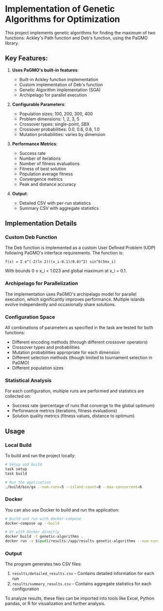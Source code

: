 # Implementation of Genetic Algorithms for Optimization

This project implements genetic algorithms for finding the maximum of two functions: Ackley's Path function and Deb's function, using the PaGMO library.

## Key Features:

1. **Uses PaGMO's built-in features**:
   - Built-in Ackley function implementation
   - Custom implementation of Deb's function
   - Genetic Algorithm implementation (SGA)
   - Archipelago for parallel execution

2. **Configurable Parameters**:
   - Population sizes: 100, 200, 300, 400
   - Problem dimensions: 1, 2, 3, 5
   - Crossover types: single-point, SBX
   - Crossover probabilities: 0.0, 0.6, 0.8, 1.0
   - Mutation probabilities: varies by dimension

3. **Performance Metrics**:
   - Success rate
   - Number of iterations
   - Number of fitness evaluations
   - Fitness of best solution
   - Population average fitness
   - Convergence metrics
   - Peak and distance accuracy

4. **Output**:
   - Detailed CSV with per-run statistics
   - Summary CSV with aggregate statistics

## Implementation Details

### Custom Deb Function

The Deb function is implemented as a custom User Defined Problem (UDP) following PaGMO's interface requirements. The function is:

```
f(x) = Σ e^(-2(ln 2)((x_i-0.1)/0.8)^2) sin^6(5πx_i)
```

With bounds 0 ≤ x_i < 1.023 and global maximum at x_i = 0.1.

### Archipelago for Parallelization

The implementation uses PaGMO's archipelago model for parallel execution, which significantly improves performance. Multiple islands evolve independently and occasionally share solutions.

### Configuration Space

All combinations of parameters as specified in the task are tested for both functions:

- Different encoding methods (through different crossover operators)
- Crossover types and probabilities
- Mutation probabilities appropriate for each dimension
- Different selection methods (though limited to tournament selection in PaGMO)
- Different population sizes

### Statistical Analysis

For each configuration, multiple runs are performed and statistics are collected on:
- Success rate (percentage of runs that converge to the global optimum)
- Performance metrics (iterations, fitness evaluations)
- Solution quality metrics (fitness values, distance to optimum)

## Usage

### Local Build

To build and run the project locally:

```bash
# Setup and build
task setup
task build

# Run the application
./build/bin/ga --num-runs=5 --island-count=8 --max-concurrent=6
```

### Docker

You can also use Docker to build and run the application:

```bash
# Build and run with docker-compose
docker-compose up --build

# Or with Docker directly
docker build -t genetic-algorithms .
docker run -v $(pwd)/results:/app/results genetic-algorithms --num-runs=5
```

### Output

The program generates two CSV files:
1. `results/detailed_results.csv` - Contains detailed information for each run
2. `results/summary_results.csv` - Contains aggregate statistics for each configuration

To analyze results, these files can be imported into tools like Excel, Python pandas, or R for visualization and further analysis.